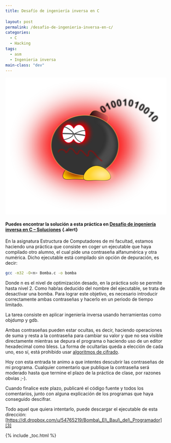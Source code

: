 ```yaml
---
title: Desafío de ingeniería inversa en C

layout: post
permalink: /desafio-de-ingenieria-inversa-en-c/
categories:
  - C
  - Hacking
tags:
  - asm
  - Ingenieria inversa
main-class: "dev"
---
```

<img src="/assets/img/2012/12/logicbomb1.png" alt="" title="Bomba"   />

#### Puedes encontrar la solución a esta práctica en [Desafío de ingeniería inversa en C &#8211; Soluciones][1] {.alert}

En la asignatura Estructura de Computadores de mi facultad, estamos haciendo una práctica que consiste en coger un ejecutable que haya compilado otro alumno, el cual pide una contraseña alfanumérica y otra numérica. Dicho ejecutable está compilado sin opción de depuración, es decir:

```bash
gcc -m32 -O<n> Bomba.c -o bomba

```

Donde n es el nivel de optimización desado, en la práctica solo se permite hasta nivel 2. Como habŕas deducido del nombre del ejecutable, se trata de desactivar una bomba. Para lograr este objetivo, es necesario introducir correctamente ambas contraseñas y hacerlo en un periodo de tiempo limitado.

La tarea consiste en aplicar ingeniería inversa usando herramientas como objdump y gdb.

Ambas contraseñas pueden estar ocultas, es decir, haciendo operaciones de suma y resta a la contraseña para cambiar su valor y que no sea visible directamente mientras se depura el programa o haciendo uso de un editor hexadecimal como bless. La forma de ocultarlas queda a elección de cada uno, eso sí, está prohibido usar [algoritmos de cifrado][2].

Hoy con esta entrada te animo a que intentes descubrir las contraseñas de mi programa. Cualquier comentario que publique la contraseña será moderado hasta que termine el plazo de la práctica de clase, por razones obvias ;-).

Cuando finalice este plazo, publicaré el código fuente y todos los comentarios, junto con alguna explicación de los programas que haya conseguido descifrar.

Todo aquel que quiera intentarlo, puede descargar el ejecutable de esta dirección: [https://dl.dropbox.com/u/54765219/Bomba\_El\_Baul\_del\_Programador][3]



 [1]: /desafio-de-ingenieria-inversa-en-c-soluciones/
 [2]: /?tag=criptografia
 [3]: https://dl.dropbox.com/u/54765219/Bomba_El_Baul_del_Programador

{% include _toc.html %}
